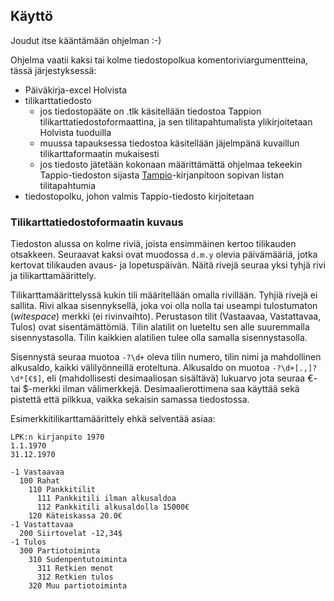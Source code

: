 ## Käyttö
Joudut itse kääntämään ohjelman :-)

Ohjelma vaatii kaksi tai kolme tiedostopolkua komentoriviargumentteina, tässä järjestyksessä:
- Päiväkirja-excel Holvista
- tilikarttatiedosto
  - jos tiedostopääte on .tlk käsitellään tiedostoa Tappion tilikarttatiedostoformaattina, ja sen tilitapahtumalista ylikirjoitetaan Holvista tuoduilla
  - muussa tapauksessa tiedostoa käsitellään jäjelmpänä kuvaillun tilikarttaformaatin mukaisesti
  - jos tiedosto jätetään kokonaan määrittämättä ohjelmaa tekeekin Tappio-tiedoston sijasta [Tampio](https://github.com/ilrr/tampio)-kirjanpitoon sopivan listan tilitapahtumia
- tiedostopolku, johon valmis Tappio-tiedosto kirjoitetaan

### Tilikarttatiedostoformaatin kuvaus
Tiedoston alussa on kolme riviä, joista ensimmäinen kertoo tilikauden otsakkeen. Seuraavat kaksi ovat muodossa `d.m.y` olevia päivämääriä, jotka kertovat tilikauden avaus- ja lopetuspäivän. Näitä rivejä seuraa yksi tyhjä rivi ja tilikarttamäärittely.

Tilikarttamäärittelyssä kukin tili määritellään omalla rivillään. Tyhjiä rivejä ei sallita. Rivi alkaa sisennyksellä, joka voi olla nolla tai useampi tulostumaton (_witespace_) merkki (ei rivinvaihto). Perustason tilit (Vastaavaa, Vastattavaa, Tulos) ovat sisentämättömiä. Tilin alatilit on lueteltu sen alle suuremmalla sisennystasolla. Tilin kaikkien alatilien tulee olla samalla sisennystasolla.

Sisennystä seuraa muotoa `-?\d+` oleva tilin numero, tilin nimi ja mahdollinen alkusaldo, kaikki välilyönneillä eroteltuna. Alkusaldo on muotoa `-?\d+[.,]?\d*[€$]`, eli (mahdollisesti desimaaliosan sisältävä) lukuarvo jota seuraa €- tai $-merkki ilman välimerkkejä. Desimaalierottimena saa käyttää sekä pistettä että pilkkua, vaikka sekaisin samassa tiedostossa.

Esimerkkitilikarttamäärittely ehkä selventää asiaa:
```
LPK:n kirjanpito 1970
1.1.1970
31.12.1970

-1 Vastaavaa
  100 Rahat
    110 Pankkitilit
      111 Pankkitili ilman alkusaldoa
      112 Pankkitili alkusaldolla 15000€
    120 Käteiskassa 20.0€
-1 Vastattavaa
  200 Siirtovelat -12,34$
-1 Tulos
  300 Partiotoiminta
    310 Sudenpentutoiminta
      311 Retkien menot
      312 Retkien tulos
    320 Muu partiotoiminta
```
